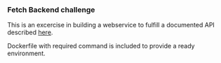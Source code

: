 ### Fetch Backend challenge

This is an excercise in building a webservice to fulfill a documented API described [here](https://github.com/fetch-rewards/receipt-processor-challenge/blob/main/README.md).

Dockerfile with required command is included to provide a ready environment.